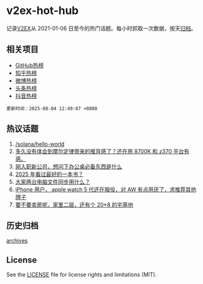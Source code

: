 # v2ex-hot-hub

 记录[V2EX](https://www.v2ex.com/)从 2021-01-06 日至今的热门话题。每小时抓取一次数据，按天[归档](archives)。
 
 ## 相关项目

- [GitHub热榜](https://github.com/lonnyzhang423/github-hot-hub)
- [知乎热榜](https://github.com/lonnyzhang423/zhihu-hot-hub)
- [微博热榜](https://github.com/lonnyzhang423/weibo-hot-hub)
- [头条热榜](https://github.com/lonnyzhang423/toutiao-hot-hub)
- [抖音热榜](https://github.com/lonnyzhang423/douyin-hot-hub)


 `更新时间：2025-08-04 12:49:07 +0800`

## 热议话题

1. [/solana/hello-world](https://www.v2ex.com/t/1149587)
1. [多久没有体会到摩尔定律带来的推背感了？还在用 8700K 和 z370 平台有感。](https://www.v2ex.com/t/1149573)
1. [刚入职新公司，想问下办公桌必备东西是什么](https://www.v2ex.com/t/1149672)
1. [2025 年看过最好的一本书？](https://www.v2ex.com/t/1149709)
1. [大家两台电脑文件同步用什么？](https://www.v2ex.com/t/1149599)
1. [iPhone 用户， apple watch 5 代还在服役，对 AW 有点用厌了，求推荐其他牌子](https://www.v2ex.com/t/1149572)
1. [要不要卖房呢，家里二层，还有个 20*8 的宅基地](https://www.v2ex.com/t/1149685)

## 历史归档

[archives](archives)

## License

See the [LICENSE](LICENSE) file for license rights and limitations (MIT).
